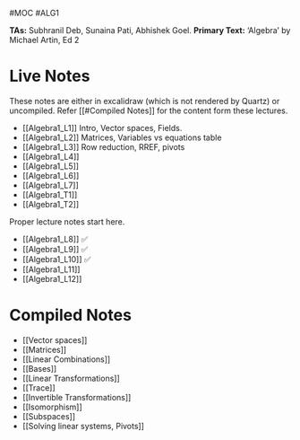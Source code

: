 #MOC #ALG1 

**TAs:** Subhranil Deb, Sunaina Pati, Abhishek Goel.
**Primary Text:** ‘Algebra’ by Michael Artin, Ed 2
# Live Notes

These notes are either in excalidraw (which is not rendered by Quartz) or uncompiled. Refer [[#Compiled Notes]] for the content form these lectures.
- [[Algebra1_L1]] Intro, Vector spaces, Fields.
- [[Algebra1_L2]] Matrices, Variables vs equations table
- [[Algebra1_L3]] Row reduction, RREF, pivots
- [[Algebra1_L4]]
- [[Algebra1_L5]]
- [[Algebra1_L6]]
- [[Algebra1_L7]]
- [[Algebra1_T1]]
- [[Algebra1_T2]]

Proper lecture notes start here.
- [[Algebra1_L8]] ✅ 
- [[Algebra1_L9]] ✅ 
- [[Algebra1_L10]] ✅
- [[Algebra1_L11]]
- [[Algebra1_L12]]
# Compiled Notes

- [[Vector spaces]]
- [[Matrices]]
- [[Linear Combinations]]
- [[Bases]]
- [[Linear Transformations]]
- [[Trace]]
- [[Invertible Transformations]]
- [[Isomorphism]]
- [[Subspaces]]
- [[Solving linear systems, Pivots]]

 